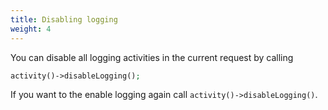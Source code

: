 ```yaml
---
title: Disabling logging
weight: 4
---
```


You can disable all logging activities in the current request by calling

```php
activity()->disableLogging();
```

If you want to the enable logging again call `activity()->disableLogging()`.
